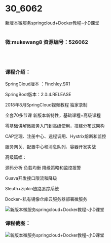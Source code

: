 # 30_6062
新版本微服务springcloud+Docker教程-小D课堂
<br/></br>
<h3>微:mukewang8 资源编号：526062</h3>
<br/></br>
<h3>课程介绍：</h3>
<p>SpringCloud版本 ：Finchley.SR1</p>
<p>SpringBoot版本：2.0.4.RELEASE</p>
<p>2018年8月SpringCloud视频教程 独家录制</p>
<p>全套70多节课 新版本新特性，基础课程+高级课程</p>
<p>零基础讲解<a title="查看与 微服务 相关的文章" target="_blank">微服务</a>入门到高级使用，搭建分布式架构</p>
<p>CAP定理、注册中心、远程调用、Hystrix熔断和监控</p>
<p>服务网关、配置中心和消息队列、容器开发实战</p>
<p>高级篇幅：</p>
<p>源码分析 负载均衡 降级策略和监控报警</p>
<p>Guava开发接口限流和降级</p>
<p>Sleuth+zipkin链路追踪系统</p>
<p>Docker+私有镜像仓库云服务器部署<a title="查看与 微服务 相关的文章" target="_blank">微服务</a></p>
<p><img src="https://www.ko996.com/wp-content/uploads/img/2019/07/1-121-300x103.png" alt="新版本微服务springcloud+Docker教程-小D课堂"></p>
<h3>课程截图：</h3>
<p><img src="https://www.ko996.com/wp-content/uploads/img/2019/07/2-118.png" alt="新版本微服务springcloud+Docker教程-小D课堂"></p>
